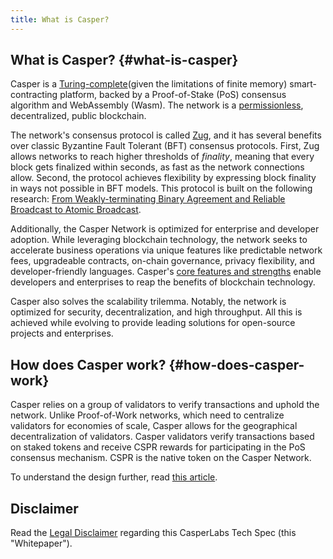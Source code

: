 ```yaml
---
title: What is Casper?
---
```


## What is Casper? {#what-is-casper}

Casper is a [Turing-complete](../concepts/glossary/T.md#turing-complete-blockchain)(given the limitations of finite memory) smart-contracting platform, backed by a Proof-of-Stake (PoS) consensus algorithm and WebAssembly (Wasm). The network is a [permissionless](../concepts/glossary/P.md#permissionless), decentralized, public blockchain.

The network's consensus protocol is called [Zug](./design/zug.md), and it has several benefits over classic Byzantine Fault Tolerant (BFT) consensus protocols. First, Zug allows networks to reach higher thresholds of _finality_, meaning that every block gets finalized within seconds, as fast as the network connections allow. Second, the protocol achieves flexibility by expressing block finality in ways not possible in BFT models. This protocol is built on the following research: [From Weakly-terminating Binary Agreement and Reliable Broadcast to Atomic Broadcast](https://arxiv.org/abs/2205.06314).

Additionally, the Casper Network is optimized for enterprise and developer adoption. While leveraging blockchain technology, the network seeks to accelerate business operations via unique features like predictable network fees, upgradeable contracts, on-chain governance, privacy flexibility, and developer-friendly languages. Casper's [core features and strengths](../resources/build-on-casper.md) enable developers and enterprises to reap the benefits of blockchain technology.

Casper also solves the scalability trilemma. Notably, the network is optimized for security, decentralization, and high throughput. All this is achieved while evolving to provide leading solutions for open-source projects and enterprises.

## How does Casper work? {#how-does-casper-work}

Casper relies on a group of validators to verify transactions and uphold the network. Unlike Proof-of-Work networks, which need to centralize validators for economies of scale, Casper allows for the geographical decentralization of validators. Casper validators verify transactions based on staked tokens and receive CSPR rewards for participating in the PoS consensus mechanism. CSPR is the native token on the Casper Network.

To understand the design further, read [this article](../concepts/design/casper-design.md).

## Disclaimer

Read the [Legal Disclaimer](../disclaimer.md) regarding this CasperLabs Tech Spec (this "Whitepaper"). 
